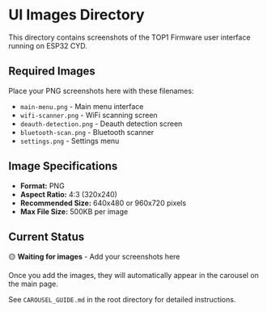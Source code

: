 ﻿# UI Images Directory

This directory contains screenshots of the TOP1 Firmware user interface running on ESP32 CYD.

## Required Images

Place your PNG screenshots here with these filenames:

- `main-menu.png` - Main menu interface
- `wifi-scanner.png` - WiFi scanning screen
- `deauth-detection.png` - Deauth detection screen
- `bluetooth-scan.png` - Bluetooth scanner
- `settings.png` - Settings menu

## Image Specifications

- **Format:** PNG
- **Aspect Ratio:** 4:3 (320x240)
- **Recommended Size:** 640x480 or 960x720 pixels
- **Max File Size:** 500KB per image

## Current Status

🟡 **Waiting for images** - Add your screenshots here

Once you add the images, they will automatically appear in the carousel on the main page.

See `CAROUSEL_GUIDE.md` in the root directory for detailed instructions.
